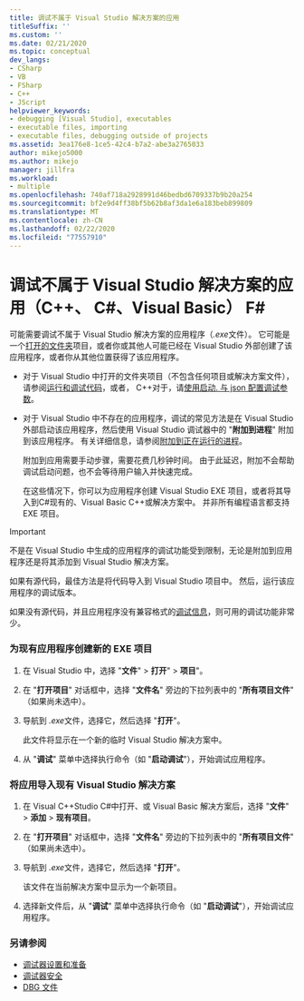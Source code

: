 ```yaml
---
title: 调试不属于 Visual Studio 解决方案的应用
titleSuffix: ''
ms.custom: ''
ms.date: 02/21/2020
ms.topic: conceptual
dev_langs:
- CSharp
- VB
- FSharp
- C++
- JScript
helpviewer_keywords:
- debugging [Visual Studio], executables
- executable files, importing
- executable files, debugging outside of projects
ms.assetid: 3ea176e8-1ce5-42c4-b7a2-abe3a2765033
author: mikejo5000
ms.author: mikejo
manager: jillfra
ms.workload:
- multiple
ms.openlocfilehash: 740af718a2928991d46bedbd6709337b9b20a254
ms.sourcegitcommit: bf2e9d4ff38bf5b62b8af3da1e6a183beb899809
ms.translationtype: MT
ms.contentlocale: zh-CN
ms.lasthandoff: 02/22/2020
ms.locfileid: "77557910"
---
```

# <a name="debug-an-app-that-isnt-part-of-a-visual-studio-solution-c-c-visual-basic-f"></a>调试不属于 Visual Studio 解决方案的应用（C++、 C#、Visual Basic） F#

可能需要调试不属于 Visual Studio 解决方案的应用程序（*.exe*文件）。 它可能是一个[打开的文件夹](../ide/develop-code-in-visual-studio-without-projects-or-solutions.md)项目，或者你或其他人可能已经在 Visual Studio 外部创建了该应用程序，或者你从其他位置获得了该应用程序。

- 对于 Visual Studio 中打开的文件夹项目（不包含任何项目或解决方案文件），请参阅[运行和调试代码](../ide/develop-code-in-visual-studio-without-projects-or-solutions.md#run-and-debug-your-code)，或者， C++对于，请[使用启动. 与 json 配置调试参数](/cpp/build/open-folder-projects-cpp#configure-debugging-parameters-with-launchvsjson)。

- 对于 Visual Studio 中不存在的应用程序，调试的常见方法是在 Visual Studio 外部启动该应用程序，然后使用 Visual Studio 调试器中的 "**附加到进程**" 附加到该应用程序。 有关详细信息，请参阅[附加到正在运行的进程](../debugger/attach-to-running-processes-with-the-visual-studio-debugger.md)。

   附加到应用需要手动步骤，需要花费几秒钟时间。 由于此延迟，附加不会帮助调试启动问题，也不会等待用户输入并快速完成。

   在这些情况下，你可以为应用程序创建 Visual Studio EXE 项目，或者将其导入到C#现有的、Visual Basic C++或解决方案中。 并非所有编程语言都支持 EXE 项目。

>[!IMPORTANT]
>不是在 Visual Studio 中生成的应用程序的调试功能受到限制，无论是附加到应用程序还是将其添加到 Visual Studio 解决方案。
>
>如果有源代码，最佳方法是将代码导入到 Visual Studio 项目中。 然后，运行该应用程序的调试版本。
>
>如果没有源代码，并且应用程序没有兼容格式的[调试信息](../debugger/how-to-set-debug-and-release-configurations.md)，则可用的调试功能非常少。

### <a name="to-create-a-new-exe-project-for-an-existing-app"></a>为现有应用程序创建新的 EXE 项目

1. 在 Visual Studio 中，选择 "**文件**" > **打开**" > **项目**"。

1. 在 "**打开项目**" 对话框中，选择 "**文件名**" 旁边的下拉列表中的 "**所有项目文件**" （如果尚未选中）。

1. 导航到 *.exe*文件，选择它，然后选择 "**打开**"。

   此文件将显示在一个新的临时 Visual Studio 解决方案中。

1. 从 "**调试**" 菜单中选择执行命令（如 "**启动调试**"），开始调试应用程序。

### <a name="to-import-an-app-into-an-existing-visual-studio-solution"></a>将应用导入现有 Visual Studio 解决方案

1. 在 Visual C++Studio C#中打开、或 Visual Basic 解决方案后，选择 "**文件**" > **添加** > **现有项目**。

1. 在 "**打开项目**" 对话框中，选择 "**文件名**" 旁边的下拉列表中的 "**所有项目文件**" （如果尚未选中）。

1. 导航到 *.exe*文件，选择它，然后选择 "**打开**"。

   该文件在当前解决方案中显示为一个新项目。

1. 选择新文件后，从 "**调试**" 菜单中选择执行命令（如 "**启动调试**"），开始调试应用程序。

### <a name="see-also"></a>另请参阅
- [调试器设置和准备](../debugger/debugger-settings-and-preparation.md)
- [调试器安全](../debugger/debugger-security.md)
- [DBG 文件](/previous-versions/visualstudio/visual-studio-2010/da528y14(v=vs.100))